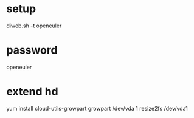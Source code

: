 # setup

diweb.sh -t openeuler

# password

openeuler

# extend hd

yum install cloud-utils-growpart
growpart /dev/vda 1
resize2fs /dev/vda1